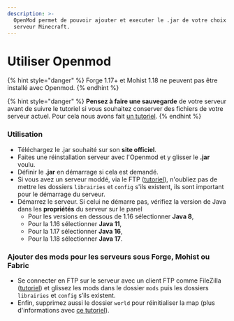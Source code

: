 ```yaml
---
description: >-
  OpenMod permet de pouvoir ajouter et executer le .jar de votre choix sur votre
  serveur Minecraft.
---
```


# Utiliser Openmod

{% hint style="danger" %}
Forge 1.17+ et Mohist 1.18 ne peuvent pas être installé avec Openmod.
{% endhint %}

{% hint style="danger" %}
**Pensez à faire une sauvegarde** de votre serveur avant de suivre le tutoriel si vous souhaitez conserver des fichiers de votre serveur actuel. Pour cela nous avons fait [un tutoriel](sauvegarde-et-restauration.md).
{% endhint %}

### Utilisation

* Téléchargez le .jar souhaité sur son **site officiel**.
* Faites une réinstallation serveur avec l'Openmod et y glisser le **.jar** voulu.
* Définir le **.jar** en démarrage si cela est demandé.
* Si vous avez un serveur moddé, via le FTP ([tutoriel](https://docs.idelya-network.fr/minecraft/acceder-au-ftp)), n'oubliez pas de mettre les dossiers `librairies` et `config` s'ils existent, ils sont important pour le démarrage du serveur.
* Démarrez le serveur. Si celui ne démarre pas, vérifiez la version de Java dans les **propriétés** du serveur sur le panel
  * Pour les versions en dessous de 1.16 sélectionner **Java 8**,
  * Pour la 1.16 sélectionner **Java 11**,
  * Pour la 1.17 sélectionner **Java 16**,
  * Pour la 1.18 sélectionner **Java 17**.

### Ajouter des mods pour les serveurs sous Forge, Mohist ou Fabric

* Se connecter en FTP sur le serveur avec un client FTP comme FileZilla ([tutoriel](https://docs.idelya-network.fr/minecraft/acceder-au-ftp)) et glissez les mods dans le dossier `mods` puis les dossiers `librairies` et `config` s’ils existent.&#x20;
* Enfin, supprimez aussi le dossier `world` pour réinitialiser la map (plus d'informations avec [ce tutoriel](https://docs.idelya-network.fr/minecraft/dois-je-supprimer-mon-monde)).

